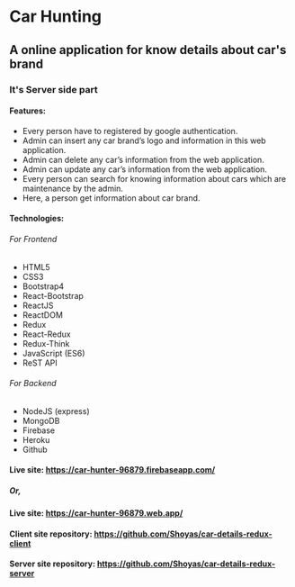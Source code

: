 # Car Hunting

## A online application for know details about car's brand
### It's Server side part
#### Features:
- Every person have to registered by google authentication.
- Admin can insert any car brand’s logo and information in this web application.
- Admin can delete any car’s information from the web application.
- Admin can update any car’s information from the web application.
- Every person can search for knowing information about cars which are maintenance by the admin.
- Here, a person get information about car brand.

#### Technologies:

###### For Frontend
- HTML5
- CSS3
- Bootstrap4
- React-Bootstrap
- ReactJS
- ReactDOM
- Redux
- React-Redux
- Redux-Think
- JavaScript (ES6)
- ReST API

###### For Backend
- NodeJS (express)
- MongoDB
- Firebase
- Heroku
- Github

#### Live site: https://car-hunter-96879.firebaseapp.com/  
##### Or,
#### Live site: https://car-hunter-96879.web.app/

#### Client site repository: https://github.com/Shoyas/car-details-redux-client
#### Server site repository: https://github.com/Shoyas/car-details-redux-server